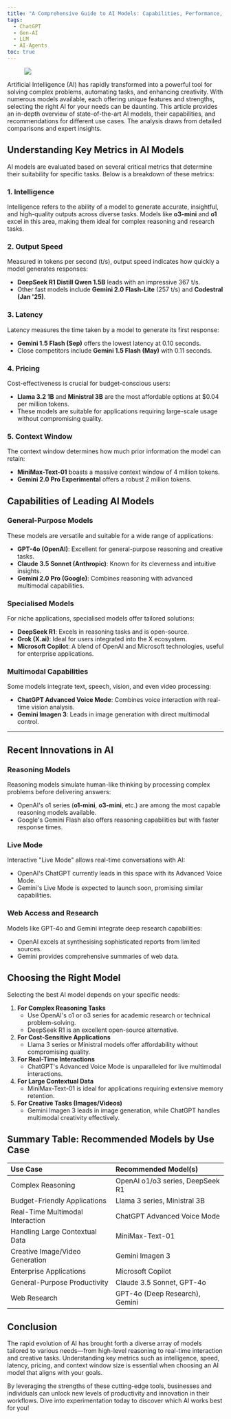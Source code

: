 ```yaml
---
title: "A Comprehensive Guide to AI Models: Capabilities, Performance, and Recommendations"
tags:
  - ChatGPT
  - Gen-AI
  - LLM
  - AI-Agents
toc: true
---
```


<figure>
	<a href=""><img src="https://i.imgur.com/QnKN9Mh.jpeg"></a>
</figure>

Artificial Intelligence (AI) has rapidly transformed into a powerful tool for solving complex problems, automating tasks, and enhancing creativity. With numerous models available, each offering unique features and strengths, selecting the right AI for your needs can be daunting. This article provides an in-depth overview of state-of-the-art AI models, their capabilities, and recommendations for different use cases. The analysis draws from detailed comparisons and expert insights.

## **Understanding Key Metrics in AI Models**

AI models are evaluated based on several critical metrics that determine their suitability for specific tasks. Below is a breakdown of these metrics:

### **1. Intelligence**

Intelligence refers to the ability of a model to generate accurate, insightful, and high-quality outputs across diverse tasks. Models like **o3-mini** and **o1** excel in this area, making them ideal for complex reasoning and research tasks.

### **2. Output Speed**

Measured in tokens per second (t/s), output speed indicates how quickly a model generates responses:

- **DeepSeek R1 Distill Qwen 1.5B** leads with an impressive 367 t/s.
- Other fast models include **Gemini 2.0 Flash-Lite** (257 t/s) and **Codestral (Jan '25)**.


### **3. Latency**

Latency measures the time taken by a model to generate its first response:

- **Gemini 1.5 Flash (Sep)** offers the lowest latency at 0.10 seconds.
- Close competitors include **Gemini 1.5 Flash (May)** with 0.11 seconds.


### **4. Pricing**

Cost-effectiveness is crucial for budget-conscious users:

- **Llama 3.2 1B** and **Ministral 3B** are the most affordable options at \$0.04 per million tokens.
- These models are suitable for applications requiring large-scale usage without compromising quality.


### **5. Context Window**

The context window determines how much prior information the model can retain:

- **MiniMax-Text-01** boasts a massive context window of 4 million tokens.
- **Gemini 2.0 Pro Experimental** offers a robust 2 million tokens.


## **Capabilities of Leading AI Models**

### **General-Purpose Models**

These models are versatile and suitable for a wide range of applications:

- **GPT-4o (OpenAI)**: Excellent for general-purpose reasoning and creative tasks.
- **Claude 3.5 Sonnet (Anthropic)**: Known for its cleverness and intuitive insights.
- **Gemini 2.0 Pro (Google)**: Combines reasoning with advanced multimodal capabilities.


### **Specialised Models**

For niche applications, specialised models offer tailored solutions:

- **DeepSeek R1**: Excels in reasoning tasks and is open-source.
- **Grok (X.ai)**: Ideal for users integrated into the X ecosystem.
- **Microsoft Copilot**: A blend of OpenAI and Microsoft technologies, useful for enterprise applications.


### **Multimodal Capabilities**

Some models integrate text, speech, vision, and even video processing:

- **ChatGPT Advanced Voice Mode**: Combines voice interaction with real-time vision analysis.
- **Gemini Imagen 3**: Leads in image generation with direct multimodal control.

---

## **Recent Innovations in AI**

### **Reasoning Models**

Reasoning models simulate human-like thinking by processing complex problems before delivering answers:

- OpenAI's o1 series (**o1-mini**, **o3-mini**, etc.) are among the most capable reasoning models available.
- Google's Gemini Flash also offers reasoning capabilities but with faster response times.


### **Live Mode**

Interactive "Live Mode" allows real-time conversations with AI:

- OpenAI's ChatGPT currently leads in this space with its Advanced Voice Mode.
- Gemini's Live Mode is expected to launch soon, promising similar capabilities.


### **Web Access and Research**

Models like GPT-4o and Gemini integrate deep research capabilities:

- OpenAI excels at synthesising sophisticated reports from limited sources.
- Gemini provides comprehensive summaries of web data.


## **Choosing the Right Model**

Selecting the best AI model depends on your specific needs:

1. **For Complex Reasoning Tasks**
    - Use OpenAI's o1 or o3 series for academic research or technical problem-solving.
    - DeepSeek R1 is an excellent open-source alternative.
2. **For Cost-Sensitive Applications**
    - Llama 3 series or Ministral models offer affordability without compromising quality.
3. **For Real-Time Interactions**
    - ChatGPT's Advanced Voice Mode is unparalleled for live multimodal interactions.
4. **For Large Contextual Data**
    - MiniMax-Text-01 is ideal for applications requiring extensive memory retention.
5. **For Creative Tasks (Images/Videos)**
    - Gemini Imagen 3 leads in image generation, while ChatGPT handles multimodal creativity effectively.


## Summary Table: Recommended Models by Use Case

| Use Case | Recommended Model(s) |
| :-- | :-- |
| Complex Reasoning | OpenAI o1/o3 series, DeepSeek R1 |
| Budget-Friendly Applications | Llama 3 series, Ministral 3B |
| Real-Time Multimodal Interaction | ChatGPT Advanced Voice Mode |
| Handling Large Contextual Data | MiniMax-Text-01 |
| Creative Image/Video Generation | Gemini Imagen 3 |
| Enterprise Applications | Microsoft Copilot |
| General-Purpose Productivity | Claude 3.5 Sonnet, GPT-4o |
| Web Research | GPT-4o (Deep Research), Gemini |

## Conclusion

The rapid evolution of AI has brought forth a diverse array of models tailored to various needs—from high-level reasoning to real-time interaction and creative tasks. Understanding key metrics such as intelligence, speed, latency, pricing, and context window size is essential when choosing an AI model that aligns with your goals.

By leveraging the strengths of these cutting-edge tools, businesses and individuals can unlock new levels of productivity and innovation in their workflows. Dive into experimentation today to discover which AI works best for you!

[^1]: https://ppl-ai-file-upload.s3.amazonaws.com/web/direct-files/53608639/ca1b8612-bc78-4832-a5ac-9c1d93e69603/compare2.txt

[^2]: https://ppl-ai-file-upload.s3.amazonaws.com/web/direct-files/53608639/3eb29960-50b8-41fd-b817-9537a54b5a14/compare.txt

[^3]: https://ppl-ai-file-upload.s3.amazonaws.com/web/direct-files/53608639/5f5360aa-de9f-4011-b36b-26d38248893e/compare3.txt


